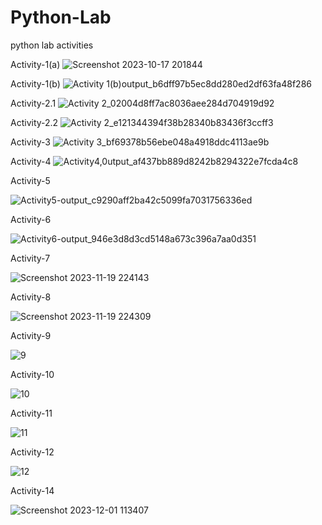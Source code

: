 # Python-Lab
python lab activities

Activity-1(a)
![Screenshot 2023-10-17 201844](https://github.com/Kartik200428/Python-Lab/assets/121052859/06999395-ff4d-4ba8-a1ca-2d4461481ab3)

Activity-1(b)
![Activity 1(b)output_b6dff97b5ec8dd280ed2df63fa48f286](https://github.com/Kartik200428/Python-Lab/assets/121052859/fb293a15-ef9f-4946-9868-12cbffa0f502)

Activity-2.1
![Activity 2_02004d8ff7ac8036aee284d704919d92](https://github.com/Kartik200428/Python-Lab/assets/121052859/19b1d531-17fe-4c4c-aa68-257d3c8bb7e7)

Activity-2.2
![Activity 2_e121344394f38b28340b83436f3ccff3](https://github.com/Kartik200428/Python-Lab/assets/121052859/fe7857e7-9631-4cca-99b4-1b8b4620d3b7)

Activity-3
![Activity 3_bf69378b56ebe048a4918ddc4113ae9b](https://github.com/Kartik200428/Python-Lab/assets/121052859/fddfa29c-975c-415c-aa67-747a8b790531)

Activity-4
![Activity4,0utput_af437bb889d8242b8294322e7fcda4c8](https://github.com/Kartik200428/Python-Lab/assets/121052859/92143c09-b980-4c15-aeed-3d5ba136259b)

Activity-5

![Activity5-output_c9290aff2ba42c5099fa7031756336ed](https://github.com/Kartik200428/Python-Lab/assets/121052859/11584b75-4265-4f25-ab47-c955edf4c74f)

Activity-6

![Activity6-output_946e3d8d3cd5148a673c396a7aa0d351](https://github.com/Kartik200428/Python-Lab/assets/121052859/04458da7-8add-4e33-952c-28e26fbe72c3)

Activity-7

![Screenshot 2023-11-19 224143](https://github.com/Kartik200428/Python-Lab/assets/121052859/40c4968f-c7ba-4d34-afe4-e11f82c8b5f5)

Activity-8

![Screenshot 2023-11-19 224309](https://github.com/Kartik200428/Python-Lab/assets/121052859/8cc99774-7f9d-40b2-90b7-38447101efd1)

Activity-9

![9](https://github.com/Kartik200428/Python-Lab/assets/121052859/97d35bcb-6678-4d12-8c76-ede1c1b38c29)

Activity-10

![10](https://github.com/Kartik200428/Python-Lab/assets/121052859/0ea193d6-119e-4280-b9e7-27d8f7bdab06)

Activity-11

![11](https://github.com/Kartik200428/Python-Lab/assets/121052859/43535d4e-7d8a-4cd9-9efa-826431c2d446)

Activity-12

![12](https://github.com/Kartik200428/Python-Lab/assets/121052859/e8417636-986a-4973-a733-f36e7cfe0a68)

Activity-14

![Screenshot 2023-12-01 113407](https://github.com/Kartik200428/Python-Lab/assets/121052859/84f61dec-bc0b-47a3-84b5-f797dd8e56d3)


